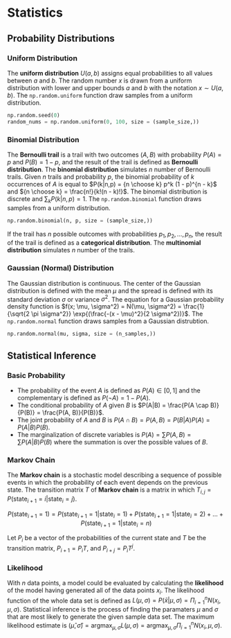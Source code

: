 # Statistics

## Probability Distributions

### Uniform Distribution

The **uniform distribution** $U(a, b)$ assigns equal probabilities to all values between $a$ and $b$. The random number $x$ is drawn from a uniform distribution with lower and upper bounds $a$ and $b$ with the notation $x \sim U(a, b)$. The `np.random.uniform` function draw samples from a uniform distribution.

```py
np.random.seed(0)
random_nums = np.random.uniform(0, 100, size = (sample_size,))
```

### Binomial Distribution

The **Bernoulli trail** is a trail with two outcomes $(A, B)$ with probability $P(A) = p$ and $P(B) = 1 - p$, and the result of the trail is defined as **Bernoulli distribution**. The **binomial distribution** simulates $n$ number of Bernoulli trails. Given $n$ trails and probability $p$, the binomial probability of $k$ occurrences of $A$ is equal to $P(k|n,p) = {n \choose k} p^k (1 - p)^{n - k}$ and ${n \choose k} = \frac{n!}{k!(n - k)!}$. The binomial distribution is discrete and $\sum_k P(k|n, p) = 1$. The `np.random.binomial` function draws samples from a uniform distribution.

```py
np.random.binomial(n, p, size = (sample_size,))
```

If the trail has $n$ possible outcomes with probabilities $p_1, p_2, \dots, p_n$, the result of the trail is defined as a **categorical distribution**. The **multinomial distribution** simulates $n$ number of the trails.

### Gaussian (Normal) Distribution

The Gaussian distribution is continuous. The center of the Gaussian distribution is defined with the mean $\mu$ and the spread is defined with its standard deviation $\sigma$ or variance $\sigma^2$. The equation for a Gaussian probability density function is $f(x; \mu, \sigma^2) = N(\mu, \sigma^2) = \frac{1}{\sqrt{2 \pi \sigma^2}} \exp{(\frac{-(x - \mu)^2}{2 \sigma^2})}$. The `np.random.normal` function draws samples from a Gaussian distrubtion.

```py
np.random.normal(mu, sigma, size = (n_samples,))
```

## Statistical Inference

### Basic Probability

- The probability of the event $A$ is defined as $P(A) \in [0, 1]$ and the complementary is defined as $P(\lnot A) = 1 - P(A)$.
- The conditional probability of $A$ given $B$ is $P(A|B) = \frac{P(A \cap B)}{P(B)} = \frac{P(A, B)}{P(B)}$.
- The joint probability of $A$ and $B$ is $P(A \cap B) = P(A, B) = P(B|A)P(A) = P(A|B)P(B)$.
- The marginalization of discrete variables is $P(A) = \sum P(A, B) = \sum P(A|B)P(B)$ where the summation is over the possible values of $B$.

### Markov Chain

The **Markov chain** is a stochastic model describing a sequence of possible events in which the probability of each event depends on the previous state. The transition matrix $T$ of **Markov chain** is a matrix in which $T_{i, j} = P(\text{state}_{i + 1} = i|\text{state}_i = j)$.

$$P(\text{state}_{i + 1} = 1) = P(\text{state}_{i + 1} = 1|\text{state}_i = 1) + P(\text{state}_{i + 1} = 1|\text{state}_i = 2) + \dots + P(\text{state}_{i + 1} = 1|\text{state}_i = n)$$

Let $P_i$ be a vector of the probabilities of the current state and $T$ be the transition matrix, $P_{i + 1} = P_i T$, and $P_{i + j} = P_i T^j$.

### Likelihood

With $n$ data points, a model could be evaluated by calculating the **likelihood** of the model having generated all of the data points $x_i$. The likelihood function of the whole data set is defined as $L(\mu, \sigma) = P(\bar{x}|\mu, \sigma) = \Pi^{n}_{i = 1} N(x_i, \mu, \sigma)$. Statistical inference is the process of finding the paramaters $\mu$ and $\sigma$ that are most likely to generate the given sample data set. The maximum likelihood estimate is $(\hat{\mu}, \hat{\sigma}) = \text{argmax}_{\mu, \sigma} L(\mu, \sigma) = \text{argmax}_{\mu, \sigma} \Pi^{n}_{i = 1} N(x_i, \mu, \sigma)$.

